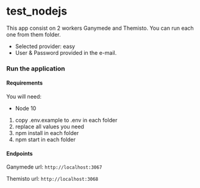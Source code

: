 # test_nodejs

This app consist on 2 workers Ganymede and Themisto.
You can run each one from them folder.

- Selected provider: easy
- User & Password provided in the e-mail.

### Run the application

#### Requirements
You will need:
- Node 10

1) copy .env.example to .env in each folder
2) replace all values you need
3) npm install in each folder
4) npm start in each folder

#### Endpoints


Ganymede url: ``` http://localhost:3067 ```

Themisto url: ``` http://localhost:3068 ```
